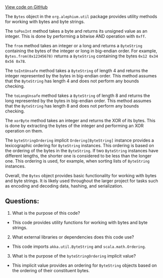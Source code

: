[View code on GitHub](https://github.com/alephium/alephium/util/src/main/scala/org/alephium/util/Bytes.scala)

The `Bytes` object in the `org.alephium.util` package provides utility methods for working with bytes and byte strings. 

The `toPosInt` method takes a byte and returns its unsigned value as an integer. This is done by performing a bitwise AND operation with `0xff`.

The `from` method takes an integer or a long and returns a `ByteString` containing the bytes of the integer or long in big-endian order. For example, `Bytes.from(0x12345678)` returns a `ByteString` containing the bytes `0x12 0x34 0x56 0x78`.

The `toIntUnsafe` method takes a `ByteString` of length 4 and returns the integer represented by the bytes in big-endian order. This method assumes that the `ByteString` has length 4 and does not perform any bounds checking.

The `toLongUnsafe` method takes a `ByteString` of length 8 and returns the long represented by the bytes in big-endian order. This method assumes that the `ByteString` has length 8 and does not perform any bounds checking.

The `xorByte` method takes an integer and returns the XOR of its bytes. This is done by extracting the bytes of the integer and performing an XOR operation on them.

The `byteStringOrdering` implicit `Ordering[ByteString]` instance provides a lexicographic ordering for `ByteString` instances. This ordering is based on the ordering of the bytes in the `ByteString`. If two `ByteString` instances have different lengths, the shorter one is considered to be less than the longer one. This ordering is used, for example, when sorting lists of `ByteString` instances.

Overall, the `Bytes` object provides basic functionality for working with bytes and byte strings. It is likely used throughout the larger project for tasks such as encoding and decoding data, hashing, and serialization.
## Questions: 
 1. What is the purpose of this code?
- This code provides utility functions for working with bytes and byte strings.

2. What external libraries or dependencies does this code use?
- This code imports `akka.util.ByteString` and `scala.math.Ordering`.

3. What is the purpose of the `byteStringOrdering` implicit value?
- This implicit value provides an ordering for `ByteString` objects based on the ordering of their constituent bytes.